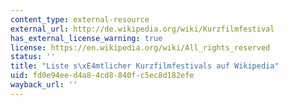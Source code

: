 ```yaml
---
content_type: external-resource
external_url: http://de.wikipedia.org/wiki/Kurzfilmfestival
has_external_license_warning: true
license: https://en.wikipedia.org/wiki/All_rights_reserved
status: ''
title: "Liste s\xE4mtlicher Kurzfilmfestivals auf Wikipedia"
uid: fd0e94ee-d4a8-4cd8-840f-c5ec8d182efe
wayback_url: ''
---
```

